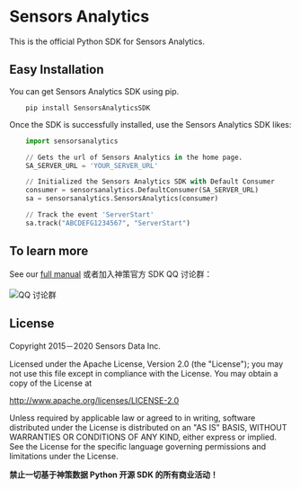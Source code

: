 # Sensors Analytics

This is the official Python SDK for Sensors Analytics.

## Easy Installation

You can get Sensors Analytics SDK using pip.

```
    pip install SensorsAnalyticsSDK
```

Once the SDK is successfully installed, use the Sensors Analytics SDK likes:

```python
    import sensorsanalytics

    // Gets the url of Sensors Analytics in the home page.
    SA_SERVER_URL = 'YOUR_SERVER_URL'

    // Initialized the Sensors Analytics SDK with Default Consumer
    consumer = sensorsanalytics.DefaultConsumer(SA_SERVER_URL)
    sa = sensorsanalytics.SensorsAnalytics(consumer)

    // Track the event 'ServerStart'
    sa.track("ABCDEFG1234567", "ServerStart")
```

## To learn more

See our [full manual](http://www.sensorsdata.cn/manual/python_sdk.html)
或者加入神策官方 SDK QQ 讨论群：<br><br>
![ QQ 讨论群](https://github.com/sensorsdata/sa-sdk-android/raw/master/docs/qrCode.jpeg)

## License

Copyright 2015－2020 Sensors Data Inc.

Licensed under the Apache License, Version 2.0 (the "License");
you may not use this file except in compliance with the License.
You may obtain a copy of the License at

http://www.apache.org/licenses/LICENSE-2.0

Unless required by applicable law or agreed to in writing, software
distributed under the License is distributed on an "AS IS" BASIS,
WITHOUT WARRANTIES OR CONDITIONS OF ANY KIND, either express or implied.
See the License for the specific language governing permissions and
limitations under the License.

**禁止一切基于神策数据 Python 开源 SDK 的所有商业活动！**